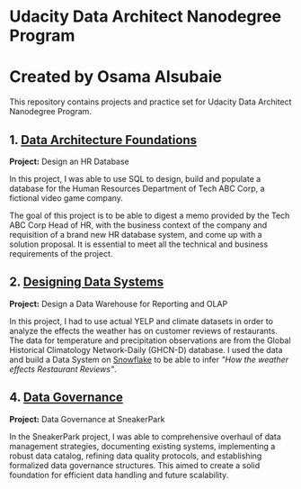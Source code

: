 # Udacity Data Architect Nanodegree Program

# Created by Osama Alsubaie

This repository contains projects and practice set for Udacity Data Architect Nanodegree Program.

## 1. <a href="https://github.com/alsubaie-os/Udacity-Data-Architect-Nanodegree-Repo/tree/0331a41c8c1a44d44ab2303d358bcf5ce38c9280/Project_1%20Designing%20an%20HR%20Database">Data Architecture Foundations</a>

**Project:** Design an HR Database

In this project, I was able to use SQL to design, build and populate a database for the Human Resources Department of Tech ABC Corp, a fictional video game company.

The goal of this project is to be able to digest a memo provided by the Tech ABC Corp Head of HR, with the business context of the company and requisition of a brand new HR database system, and come up with a solution proposal. It is essential to meet all the technical and business requirements of the project.

## 2. <a href="https://github.com/alsubaie-os/Udacity-Data-Architect-Nanodegree-Repo/tree/553e6008e98b73df2b9438c40783a7368be76510/Project_2%20Design%20a%20Data%20Warehouse%20for%20Reporting%20and%20OLAP">Designing Data Systems</a>

**Project:** Design a Data Warehouse for Reporting and OLAP

In this project, I had to use actual YELP and climate datasets in order to analyze the effects the weather has on customer reviews of restaurants. The data for temperature and precipitation observations are from the Global Historical Climatology Network-Daily (GHCN-D) database.
I used the data and build a Data System on <a href="https://www.snowflake.com/en/"> Snowflake</a> to be able to infer _"How the weather effects Restaurant Reviews"_.


## 4. <a href="https://github.com/alsubaie-os/Udacity-Data-Architect-Nanodegree-Repo/tree/27f93ae9ce52b064baf65c771c02262b9999c0a9/Project_4%20Data%20Governance%20at%20SneakerPark%20">Data Governance</a>

**Project:** Data Governance at SneakerPark

In the SneakerPark project, I was able to comprehensive overhaul of data management strategies, documenting existing systems, implementing a robust data catalog, refining data quality protocols, and establishing formalized data governance structures. This aimed to create a solid foundation for efficient data handling and future scalability.